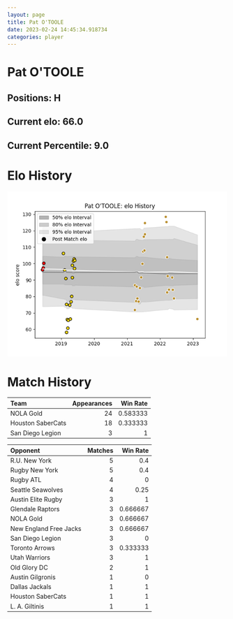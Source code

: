 ```yaml
---  
layout: page  
title: Pat O'TOOLE  
date: 2023-02-24 14:45:34.918734  
categories: player  
---
```

# Pat O'TOOLE

## Positions: H

## Current elo: 66.0

## Current Percentile: 9.0

# Elo History


![elo history](history_PatO'TOOLE.png)
# Match History


| Team              |   Appearances |   Win Rate |
|:------------------|--------------:|-----------:|
| NOLA Gold         |            24 |   0.583333 |
| Houston SaberCats |            18 |   0.333333 |
| San Diego Legion  |             3 |   1        |

| Opponent               |   Matches |   Win Rate |
|:-----------------------|----------:|-----------:|
| R.U. New York          |         5 |   0.4      |
| Rugby New York         |         5 |   0.4      |
| Rugby ATL              |         4 |   0        |
| Seattle Seawolves      |         4 |   0.25     |
| Austin Elite Rugby     |         3 |   1        |
| Glendale Raptors       |         3 |   0.666667 |
| NOLA Gold              |         3 |   0.666667 |
| New England Free Jacks |         3 |   0.666667 |
| San Diego Legion       |         3 |   0        |
| Toronto Arrows         |         3 |   0.333333 |
| Utah Warriors          |         3 |   1        |
| Old Glory DC           |         2 |   1        |
| Austin Gilgronis       |         1 |   0        |
| Dallas Jackals         |         1 |   1        |
| Houston SaberCats      |         1 |   1        |
| L. A. Giltinis         |         1 |   1        |